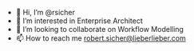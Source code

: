 - 👋 Hi, I’m @rsicher
- 👀 I’m interested in Enterprise Architect
- 💞️ I’m looking to collaborate on Workflow Modelling
- 📫 How to reach me robert.sicher@lieberlieber.com

<!---
rsicher/rsicher is a ✨ special ✨ repository because its `README.md` (this file) appears on your GitHub profile.
You can click the Preview link to take a look at your changes.
--->
